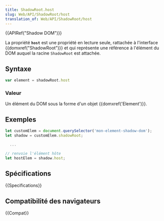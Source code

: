 ```yaml
---
title: ShadowRoot.host
slug: Web/API/ShadowRoot/host
translation_of: Web/API/ShadowRoot/host
---
```


{{APIRef("Shadow DOM")}}

La propriété **`host`** est une propriété en lecture seule, rattachée à l'interface {{domxref("ShadowRoot")}} et qui représente une référence à l'élément du DOM auquel la racine `ShadowRoot` est attachée.

## Syntaxe

```js
var element = shadowRoot.host
```

### Valeur

Un élément du DOM sous la forme d'un objet {{domxref('Element')}}.

## Exemples

```js
let customElem = document.querySelector('mon-element-shadow-dom');
let shadow = customElem.shadowRoot;

  ...

// renvoie l'élément hôte
let hostElem = shadow.host;
```

## Spécifications

{{Specifications}}

## Compatibilité des navigateurs

{{Compat}}
